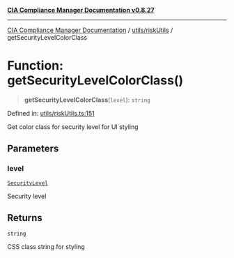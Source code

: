 [**CIA Compliance Manager Documentation v0.8.27**](../../../README.md)

***

[CIA Compliance Manager Documentation](../../../modules.md) / [utils/riskUtils](../README.md) / getSecurityLevelColorClass

# Function: getSecurityLevelColorClass()

> **getSecurityLevelColorClass**(`level`): `string`

Defined in: [utils/riskUtils.ts:151](https://github.com/Hack23/cia-compliance-manager/blob/26bb73ca86d23be8656cdd29d12202323a449310/src/utils/riskUtils.ts#L151)

Get color class for security level for UI styling

## Parameters

### level

[`SecurityLevel`](../../../types/cia/type-aliases/SecurityLevel.md)

Security level

## Returns

`string`

CSS class string for styling
